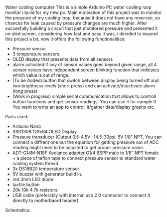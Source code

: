 Water cooling computer
This is a simple Arduino PC water cooling loop monitor i build for my new pc. 
Main motivation of this project was to monitor the pressure of my cooling loop, because it does not have any reservoir, so chances for leak caused by pressure changes are much higher.
After succesfully building a circuit that just monitored pressure and presented it on oled screen, considering how fast and easy it was, 
i decided to expand this project a bit, now it offers the following functionalities:
- Pressure sensor
- 3 temperature sensors
- OLED display that presents data from all sensors
- alarm activated if any of sensor values goes beyond given range, all 4 sensor values have independent screen blinking function that indicates which value is out of range.
- (To be Added) button that switch between display being turned off and two brightness levels (short press) and can activate/deactivate alarm (long press)
- (Work in progress) simple serial communication that allows to controll button functions and get sensor readings. You can use it for eample If You want to write an app to controll it/gather data/display graphs etc.
 

Parts used:

- Arduino Nano 
- SSD1306 128x64 OLED Display
- Pressure transducer (Output 0.5-4.5V -14.5-30psi, 5V  1/8" NPT, You can connect a diffrent one but the equation for getting pressure out of ADC reading might need to be adjusted to get proper pressure value.
- ADT-G14M-N18F Koolance adapter G1/4 BSPP male to 1/8" NPT female + a piece of teflon tape to connect pressure sensor to standard water cooling system thread
- 3x DS18B20 temperature sensor
- 5V buzzer with generator build in.
- red 3mm LED diode
- tactile button
- 20k 10k 4.7k resistors
- USB cable (preferably with internal usb 2.0 connector to connect it directly to motherbaord header)

Schematics:
